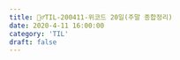```yaml
---
title: 🏃‍♂️TIL-200411-위코드 20일(주말 종합정리)
date: 2020-4-11 16:00:00
category: 'TIL'
draft: false
---
```


